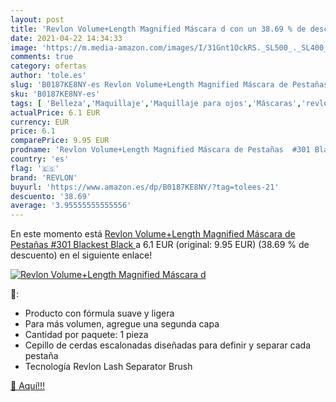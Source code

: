 ```yaml
---
layout: post
title: 'Revlon Volume+Length Magnified Máscara d con un 38.69 % de descuento'
date: 2021-04-22 14:34:33
image: 'https://m.media-amazon.com/images/I/31Gnt1OckRS._SL500_._SL400_.jpg'
comments: true
category: ofertas
author: 'tole.es'
slug: 'B0187KE8NY-es Revlon Volume+Length Magnified Máscara de Pestañas #301...'
sku: 'B0187KE8NY-es'
tags: [ 'Belleza','Maquillaje','Maquillaje para ojos','Máscaras','revlon', ]
actualPrice: 6.1 EUR
currency: EUR
price: 6.1
comparePrice: 9.95 EUR
prodname: 'Revlon Volume+Length Magnified Máscara de Pestañas  #301 Blackest Black '
country: 'es'
flag: '🇪🇸'
brand: 'REVLON'
buyurl: 'https://www.amazon.es/dp/B0187KE8NY/?tag=tolees-21'
descuento: '38.69'
average: '3.95555555555556'
---
```


En este momento está [Revlon Volume+Length Magnified Máscara de Pestañas  #301 Blackest Black ](https://www.amazon.es/dp/B0187KE8NY/?tag=tolees-21) a 6.1 EUR (original: 9.95 EUR) (38.69 %  de descuento) en el siguiente enlace!

[![Revlon Volume+Length Magnified Máscara d](https://m.media-amazon.com/images/I/31Gnt1OckRS._SL500_._SL400_.jpg)](https://www.amazon.es/dp/B0187KE8NY/?tag=tolees-21)

🔎:

- Producto con fórmula suave y ligera
- Para más volumen, agregue una segunda capa
- Cantidad por paquete: 1 pieza
- Cepillo de cerdas escalonadas diseñadas para definir y separar cada pestaña
- Tecnología Revlon Lash Separator Brush

[🛒 Aquí!!!](https://www.amazon.es/dp/B0187KE8NY/?tag=tolees-21)

